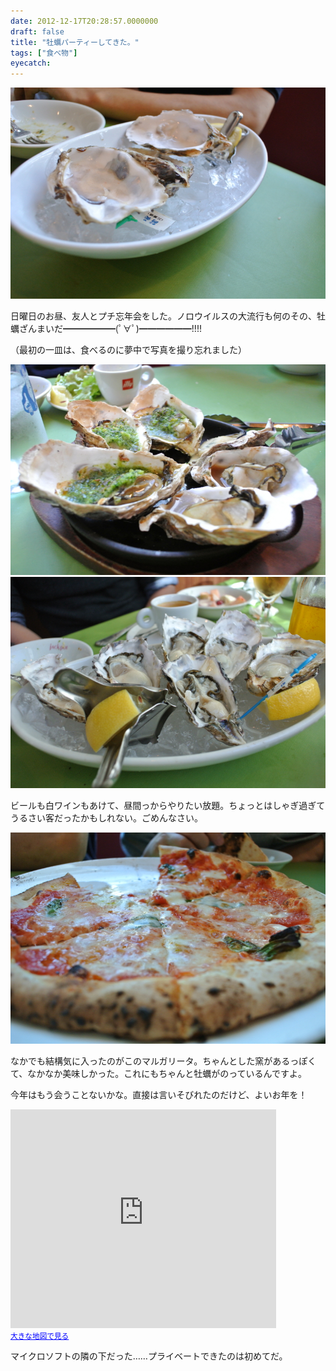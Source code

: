 ```yaml
---
date: 2012-12-17T20:28:57.0000000
draft: false
title: "牡蠣パーティーしてきた。"
tags: ["食べ物"]
eyecatch: 
---
```

<p><span itemscope itemtype="http://schema.org/Photograph"><img src="20121215122910.jpg" alt="f:id:daruyanagi:20121215122910j:plain" title="f:id:daruyanagi:20121215122910j:plain" class="hatena-fotolife" itemprop="image"></span></p><p>日曜日のお昼、友人とプチ忘年会をした。ノロウイルスの大流行も何のその、牡蠣ざんまいだ━━━━━━(ﾟ∀ﾟ)━━━━━━!!!!</p><p>（最初の一皿は、食べるのに夢中で写真を撮り忘れました）</p><p><span itemscope itemtype="http://schema.org/Photograph"><img src="20121215124549.jpg" alt="f:id:daruyanagi:20121215124549j:plain" title="f:id:daruyanagi:20121215124549j:plain" class="hatena-fotolife" itemprop="image"></span><span itemscope itemtype="http://schema.org/Photograph"><img src="20121215133452.jpg" alt="f:id:daruyanagi:20121215133452j:plain" title="f:id:daruyanagi:20121215133452j:plain" class="hatena-fotolife" itemprop="image"></span></p><p>ビールも白ワインもあけて、昼間っからやりたい放題。ちょっとはしゃぎ過ぎてうるさい客だったかもしれない。ごめんなさい。</p><p><span itemscope itemtype="http://schema.org/Photograph"><img src="20121215125600.jpg" alt="f:id:daruyanagi:20121215125600j:plain" title="f:id:daruyanagi:20121215125600j:plain" class="hatena-fotolife" itemprop="image"></span></p><p>なかでも結構気に入ったのがこのマルガリータ。ちゃんとした窯があるっぽくて、なかなか美味しかった。これにもちゃんと牡蠣がのっているんですよ。</p><p>今年はもう会うことないかな。直接は言いそびれたのだけど、よいお年を！</p><p><iframe width="425" height="350" frameborder="0" scrolling="no" marginheight="0" marginwidth="0" src="https://maps.google.co.jp/maps?q=%E3%82%AA%E3%82%A4%E3%82%B9%E3%82%BF%E3%83%BC%E3%83%90%E3%83%BC+%E3%82%B8%E3%83%A3%E3%83%83%E3%82%AF%E3%83%9D%E3%83%83%E3%83%88++%E5%93%81%E5%B7%9D&amp;ie=UTF8&amp;hq=%E3%82%AA%E3%82%A4%E3%82%B9%E3%82%BF%E3%83%BC%E3%83%90%E3%83%BC+%E3%82%B8%E3%83%A3%E3%83%83%E3%82%AF%E3%83%9D%E3%83%83%E3%83%88++%E5%93%81%E5%B7%9D&amp;hnear=&amp;radius=15000&amp;t=m&amp;brcurrent=3,0x60188a501ccde98b:0x5c87a8e4d7919fd3,0&amp;cid=6629547223667193576&amp;ll=35.638813,139.743519&amp;spn=0.024414,0.036478&amp;z=14&amp;iwloc=A&amp;output=embed"></iframe><br /><small><a href="https://maps.google.co.jp/maps?q=%E3%82%AA%E3%82%A4%E3%82%B9%E3%82%BF%E3%83%BC%E3%83%90%E3%83%BC+%E3%82%B8%E3%83%A3%E3%83%83%E3%82%AF%E3%83%9D%E3%83%83%E3%83%88++%E5%93%81%E5%B7%9D&amp;ie=UTF8&amp;hq=%E3%82%AA%E3%82%A4%E3%82%B9%E3%82%BF%E3%83%BC%E3%83%90%E3%83%BC+%E3%82%B8%E3%83%A3%E3%83%83%E3%82%AF%E3%83%9D%E3%83%83%E3%83%88++%E5%93%81%E5%B7%9D&amp;hnear=&amp;radius=15000&amp;t=m&amp;brcurrent=3,0x60188a501ccde98b:0x5c87a8e4d7919fd3,0&amp;cid=6629547223667193576&amp;ll=35.638813,139.743519&amp;spn=0.024414,0.036478&amp;z=14&amp;iwloc=A&amp;source=embed" style="color:#0000FF;text-align:left">大きな地図で見る</a></small></p><p>マイクロソフトの隣の下だった……プライベートできたのは初めてだ。</p>

